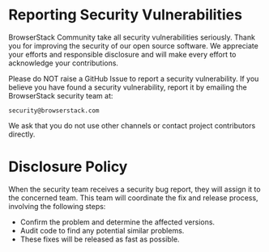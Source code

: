 # Reporting Security Vulnerabilities

BrowserStack Community take all security vulnerabilities seriously. Thank you for improving the security of our open source software. We appreciate your efforts and responsible disclosure and will make every effort to acknowledge your contributions.

Please do NOT raise a GitHub Issue to report a security vulnerability. If you believe you have found a security vulnerability, report it by emailing the BrowserStack security team at:

    security@browserstack.com

We ask that you do not use other channels or contact project contributors directly.

# Disclosure Policy

When the security team receives a security bug report, they will assign it to the concerned team. This team will coordinate the fix and release process, involving the following steps:

  * Confirm the problem and determine the affected versions.
  * Audit code to find any potential similar problems.
  * These fixes will be released as fast as possible.
